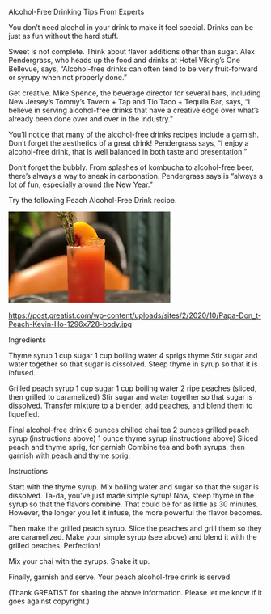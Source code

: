 Alcohol-Free Drinking Tips From Experts

You don’t need alcohol in your drink to make it feel special. Drinks can be just as fun without the hard stuff.

Sweet is not complete. Think about flavor additions other than sugar. 
Alex Pendergrass, who heads up the food and drinks at Hotel Viking’s One Bellevue, says, “Alcohol-free drinks can often tend to be very fruit-forward or syrupy when not properly done.”

Get creative. 
Mike Spence, the beverage director for several bars, including New Jersey’s Tommy’s Tavern + Tap and Tio Taco + Tequila Bar, says, 
“I believe in serving alcohol-free drinks that have a creative edge over what’s already been done over and over in the industry.”

You’ll notice that many of the alcohol-free drinks recipes include a garnish. 
Don’t forget the aesthetics of a great drink! Pendergrass says, “I enjoy a alcohol-free drink, that is well balanced in both taste and presentation.”

Don’t forget the bubbly. From splashes of kombucha to alcohol-free beer, there’s always a way to sneak in carbonation. 
Pendergrass says is “always a lot of fun, especially around the New Year.”

Try the following Peach Alcohol-Free Drink recipe.

![Alcohol-Free Drinking Tips From The Experts](https://github.com/ywangnccu/ywang/blob/main/images/ALCOHOLFREECOCKTAIL.jpg)

https://post.greatist.com/wp-content/uploads/sites/2/2020/10/Papa-Don_t-Peach-Kevin-Ho-1296x728-body.jpg

Ingredients

Thyme syrup
1 cup sugar
1 cup boiling water
4 sprigs thyme
Stir sugar and water together so that sugar is dissolved. Steep thyme in syrup so that it is infused.

Grilled peach syrup
1 cup sugar
1 cup boiling water
2 ripe peaches (sliced, then grilled to caramelized)
Stir sugar and water together so that sugar is dissolved. Transfer mixture to a blender, add peaches, and blend them to liquefied.

Final alcohol-free drink
6 ounces chilled chai tea
2 ounces grilled peach syrup (instructions above)
1 ounce thyme syrup (instructions above)
Sliced peach and thyme sprig, for garnish
Combine tea and both syrups, then garnish with peach and thyme sprig.

Instructions

Start with the thyme syrup. Mix boiling water and sugar so that the sugar is dissolved. 
Ta-da, you’ve just made simple syrup! Now, steep thyme in the syrup so that the flavors combine. 
That could be for as little as 30 minutes. However, the longer you let it infuse, the more powerful the flavor becomes.

Then make the grilled peach syrup. Slice the peaches and grill them so they are caramelized.
Make your simple syrup (see above) and blend it with the grilled peaches. Perfection!

Mix your chai with the syrups. Shake it up.

Finally, garnish and serve. Your peach alcohol-free drink is served.

(Thank GREATIST for sharing the above information. Please let me know if it goes against copyright.)
